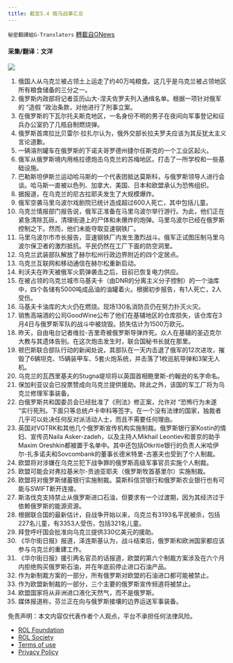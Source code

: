 ```yaml
---
title: 截至5.4 俄乌战事汇总
---
```

`秘密翻譯組G-Translators` [轉載自GNews](https://gnews.org/zh-hans/2468654/)

#### 采集/翻译：文洋
 ![](https://assets.gnews.org/wp-content/uploads/2022/05/1651684537.png) 
1. 俄国人从乌克兰被占领土上运走了约40万吨粮食。这几乎是乌克兰被占领地区所有粮食储备的三分之一。
2. 俄罗斯内政部将记者亚历山大-涅夫佐罗夫列入通缉名单。根据一项针对俄军的 “造假 “政治条款，对他进行了刑事立案。
3. 在俄罗斯的下瓦尔托夫斯克地区，一名身份不明的男子在夜间向军事登记和征兵办公室扔了几瓶自制燃烧弹。
4. 俄罗斯首席拉比贝雷尔·拉扎尔认为，俄外交部长拉夫罗夫应该为其反犹太主义言论道歉。
5. 一辆溶剂罐车在俄罗斯的下诺夫哥罗德州捷尔任斯克的一个工业区起火。
6. 俄军从俄罗斯境内用格拉德炮击乌克兰的苏梅地区。打击了一所学校和一些基础设施。
7. 巴勒斯坦伊斯兰运动哈马斯的一个代表团抵达莫斯科，与俄罗斯领导人进行会谈。哈马斯一直被以色列、加拿大、美国、日本和欧盟承认为恐怖组织。
8. 据报道，在乌克兰的尼古拉耶夫发生了大规模爆炸。
9. 俄军空袭马里乌波尔戏剧院已统计造成超过600人死亡，其中包括儿童。
10. 乌克兰情报部门报告说，俄军正准备在马里乌波尔举行游行。为此，他们正在紧急清除瓦砾，清理街道上的尸体和未爆炸的炮弹。马里乌波尔已经在俄罗斯控制之下。然而，他们未能夺取亚速钢铁厂。
11. 马里乌波尔市市长报告，亚速钢铁厂内发生激烈战斗。俄军正试图压制马里乌波尔保卫者的激烈抵抗。平民仍然在工厂下面的防空洞里。
12. 乌克兰武装部队解放了赫尔松州行政边界附近的四个定居点。
13. 乌克兰互联网和移动通信在赫尔松重新启动。
14. 利沃夫在昨天被俄军火箭弹袭击之后，目前已恢复电力供应。
15. 在被占领的乌克兰城市马基夫卡（由DNR的分离主义分子控制）的一个油库中，四个各储有5000吨成品油的油罐着火。根据初步报告，有1人死亡，2人受伤。
16. 马基夫卡油库的大火仍在燃烧。现场130名消防员仍在努力扑灭火灾。
17. 销售高端酒的公司GoodWine公布了他们在基辅地区的仓库损失，该仓库在3月4日与俄罗斯军队的战斗中被烧毁。损失估计为1500万欧元。
18. 昨天，自由电台记者维拉-吉里奇被俄罗斯导弹炸死。众人在基辅的圣迈克尔大教与其遗体告别。在这次炮击发生时，联合国秘书长就在那里。
19. 顿巴斯联合部队行动的新闻处说，其部队在一天内击退了俄军的12次进攻，摧毁了6辆坦克、15辆装甲车、5套火炮系统，并击落了1枚巡航导弹和3架无人机。
20. 乌克兰的瓦西里基夫的Stugna堤坝将以英国首相鲍里斯-约翰逊的名字命名。
21. 保加利亚议会已投票赞成向乌克兰提供援助。除此之外，该国的军工厂将为乌克兰修理军事装备。
22. 白俄罗斯共和国委员会已经批准了《刑法》修正案，允许对 “恐怖行为未遂 “实行死刑。下面只等总统卢卡申科等签字。在一个没有法律的国家，独裁者几乎可以处决任何反对派活动人士，而且不需要任何理由。
23. 英国对VGTRK和其他几个俄罗斯宣传机构实施制裁。俄罗斯银行家Kostin的情妇、宣传员Naila Asker-zadeh，以及主持人Mikhail Leontiev和普京的助手Maxim Oreshkin都被置于名单中。其中还包括Otkritie银行的负责人米哈伊尔-扎多诺夫和Sovcombank的董事长德米特里-古塞夫也受到了个人制裁。
24. 欧盟将对涉嫌在乌克兰犯下战争罪的俄罗斯高级军事官员实施个人制裁。
25. 欧盟可能会对弗拉基米尔-贡迪亚耶夫（俄罗斯牧首基里尔）实施制裁。
26. 欧盟将对俄罗斯储蓄银行实施制裁。莫斯科信贷银行和俄罗斯农业银行也有可能与SWIFT断开连接。
27. 斯洛伐克支持禁止从俄罗斯进口石油，但要求有一个过渡期，因为其经济过于依赖俄罗斯的能源资源。
28. 根据联合国的最新估计，自战争开始以来，乌克兰有3193名平民被杀，包括227名儿童，有3353人受伤，包括321名儿童。
29. 拜登呼吁国会批准向乌克兰提供330亿美元的援助。
30. 《华尔街日报》报道，泽连斯基认为，战斗结束后，俄罗斯和欧洲国家都应该参与乌克兰的重建工作。
31. 《华尔街日报》援引两名官员的话报道，欧盟的第六个制裁方案涉及在六个月内拒绝购买俄罗斯石油，并在年底前停止进口石油产品。
32. 作为新制裁方案的一部分，所有俄罗斯对欧盟的石油进口都可能被禁止。
33. 作为欧盟新制裁的一部分，三个主要的俄罗斯宣传频道将被禁止。
34. 欧盟国家将从非洲进口液化天然气，而不是俄罗斯。
35. 媒体报道称，芬兰正在向与俄罗斯接壤的边界运送军事装备。

免责声明：本文内容仅代表作者个人观点，平台不承担任何法律风险。
  
- [ROL Foundation](https://rolfoundation.org/)
- [ROL Society](https://rolsociety.org/)
- [Terms of use](https://gnews.org/terms-of-use-3/)
- [Privacy Policy](https://gnews.org/privacy-policy/)

